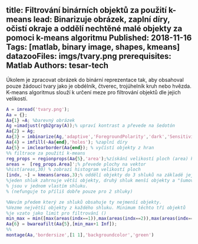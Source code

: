 title: Filtrování binárních objektů za použití k-means
lead: Binarizuje obrázek, zaplní díry, očistí okraje a oddělí nechtěné malé objekty za pomoci k-means algoritmu
Published: 2018-11-16
Tags: [matlab, binary image, shapes, kmeans]
datazooFiles:  imgs/tvary.png
prerequisites: Matlab
Authors: tesar-tech
---

Úkolem je zpracovat obrázek do binární reprezentace tak, aby obsahoval pouze žádoucí tvary jako je obdélník, čtverec, trojúhelník kruh nebo hvězda. K-means algoritmus slouží k určení meze pro filtrování objektů dle jejich velikostí.

``` matlab
A = imread('tvary.png');
Aa = {};
Aa{1} =A; %barevný obrázek
Ag =imadjust(rgb2gray(A));% upraví kontrast a převede na šedotón
Aa{2} = Ag;
Aa{3} = imbinarize(Ag,'adaptive','ForegroundPolarity','dark','Sensitivity',0.55); %na černobílý obrázek
Aa{4} = imfill(~Aa{end},'holes'); %zaplní díry
Aa{5} = imclearborder(Aa{end}); % vyčístí objekty z hran 
%% filtrace za použití k-means
reg_props = regionprops(Aa{5},'area');%získání velikostí ploch (area) každého objektu
areas =  [reg_props.Area]';% převede plochy na vektor
%hist(areas,30) % zobrazí histogram velikostí ploch
[indx, ~] = kmeans(areas,3);% oddělí objekty do 3 shluků na základě jejich velikostí.
%jeden shluk zahrnuje větší objekty, druhý shluk menší objekty a "šumovité" objekty (které chceme odstranit)
% jsou v jednom vlastím shluku.
% (nefunguje to příliš dobře pouze pro 2 shluky)

%Nevím předem který ze shluků obsahuje ty nejmenší objekty.
%Vezme největší objekty z každého shluku. Minimum těchto tří objektů
%je vzato jako limit pro filtrování ()
min_max = min([max(areas(indx==1)),max(areas(indx==2)),max(areas(indx==3)) ]);
Aa{6} = bwareafilt(Aa{5},[min_max+1 Inf]);
%%
montage(Aa,'bordersize',[1 1],'backgroundcolor','green')
```